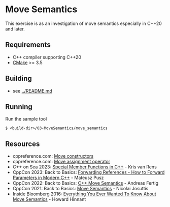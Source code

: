 # Move Semantics

This exercise is as an investigation of move semantics especially in C++20 and later.

## Requirements

- C++ compiler supporting C++20
- [CMake](https://cmake.org) >= 3.5

## Building

- see [../README.md](../README.md)

## Running

Run the sample tool
```console
$ <build-dir>/03-MoveSemantics/move_semantics
```
## Resources

- cppreference.com: [Move constructors](https://en.cppreference.com/w/cpp/language/move_constructor)
- cppreference.com: [Move assignment operator](https://en.cppreference.com/w/cpp/language/move_assignment)
- C++ on Sea 2023: [Special Member Functions in C++](https://www.youtube.com/watch?v=ajRTADPXEko) - Kris van Rens
- CppCon 2023: Back to Basics: [Forwarding References - How to Forward Parameters in Modern C++](https://www.youtube.com/watch?v=0GXnfi9RAlU) - Mateusz Pusz
- CppCon 2022: Back to Basics: [C++ Move Semantics](https://www.youtube.com/watch?v=knEaMpytRMA) - Andreas Fertig
- CppCon 2021: Back to Basics: [Move Semantics](https://www.youtube.com/watch?v=Bt3zcJZIalk) - Nicolai Josuttis
- Inside Bloomberg 2016: [Everything You Ever Wanted To Know About Move Semantics](https://howardhinnant.github.io/bloomberg_2016.pdf) - Howard Hinnant
